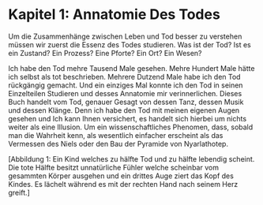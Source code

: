 # Kapitel 1: Annatomie Des Todes

Um die Zusammenhänge zwischen Leben und Tod besser zu verstehen müssen wir zuerst die Essenz des Todes studieren. Was ist der Tod? Ist es ein Zustand? Ein Prozess? Eine Pforte? Ein Ort? Ein Wesen?

Ich habe den Tod mehre Tausend Male gesehen. Mehre Hundert Male hätte ich selbst als tot beschrieben. Mehrere Dutzend Male habe ich den Tod rückgängig gemacht. Und ein einziges Mal konnte ich den Tod in seinen Einzelteilen Studieren und desses Annatomie mir verinnerlichen. Dieses Buch handelt vom Tod, genauer Gesagt von dessen Tanz, dessen Musik und dessen Klänge. Denn ich habe den Tod mit meinen eigenen Augen gesehen und Ich kann Ihnen versichert, es handelt sich hierbei um nichts weiter als eine Illusion. Um ein wissenschaftliches Phenomen, dass, sobald man die Wahrheit kenn, als wesentlich einfacher erscheint als das Vermessen des Niels oder den Bau der Pyramide von Nyarlathotep.

[Abbildung 1: Ein Kind welches zu hälfte Tod und zu hälfte lebendig scheint. Die tote Hälfte besitzt unnatürliche Fühler welche scheinbar vom gesammten Körper ausgehen und ein drittes Auge ziert das Kopf des Kindes. Es lächelt während es mit der rechten Hand nach seinem Herz greift.]